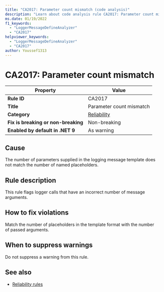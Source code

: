 ```yaml
---
title: "CA2017: Parameter count mismatch (code analysis)"
description: "Learn about code analysis rule CA2017: Parameter count mismatch"
ms.date: 01/19/2022
f1_keywords:
  - "LoggerMessageDefineAnalyzer"
  - "CA2017"
helpviewer_keywords:
  - "LoggerMessageDefineAnalyzer"
  - "CA2017"
author: Youssef1313
---
```

# CA2017: Parameter count mismatch

| Property                            | Value                                  |
|-------------------------------------|----------------------------------------|
| **Rule ID**                         | CA2017                                 |
| **Title**                           | Parameter count mismatch               |
| **Category**                        | [Reliability](reliability-warnings.md) |
| **Fix is breaking or non-breaking** | Non-breaking                           |
| **Enabled by default in .NET 9**    | As warning                             |

## Cause

The number of parameters supplied in the logging message template does not match the number of named placeholders.

## Rule description

This rule flags logger calls that have an incorrect number of message arguments.

## How to fix violations

Match the number of placeholders in the template format with the number of passed arguments.

## When to suppress warnings

Do not suppress a warning from this rule.

## See also

- [Reliability rules](reliability-warnings.md)
